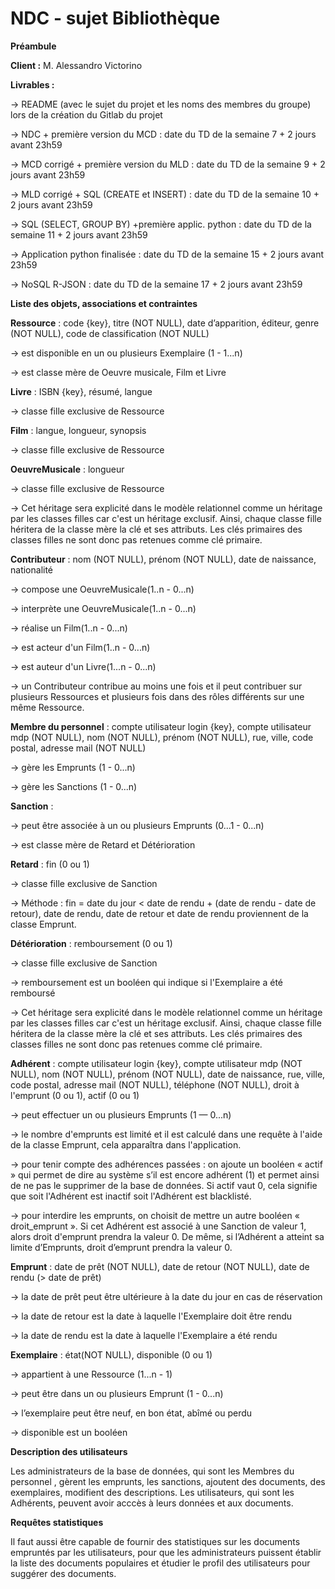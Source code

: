 # NDC - sujet Bibliothèque

**Préambule**


**Client :** M. Alessandro Victorino 

**Livrables :**

→ README (avec le sujet du projet et les noms des membres du groupe) lors de la création du Gitlab du projet

→ NDC + première version du MCD : date du TD de la semaine 7 + 2 jours avant 23h59

→ MCD corrigé + première version du MLD : date du TD de la semaine 9 + 2 jours avant 23h59

→ MLD corrigé + SQL (CREATE et INSERT) : date du TD de la semaine 10 + 2 jours avant 23h59

→ SQL (SELECT, GROUP BY) +première applic. python : date du TD de la semaine 11 + 2 jours avant 23h59

→ Application python finalisée : date du TD de la semaine 15 + 2 jours avant 23h59

→ NoSQL R-JSON : date du TD de la semaine 17 + 2 jours avant 23h59




**Liste des objets, associations et contraintes**  


**Ressource** : code {key}, titre (NOT NULL), date d’apparition, éditeur, genre (NOT NULL), code de classification (NOT NULL)  
 
→ est disponible en un ou plusieurs Exemplaire (1 - 1...n)
 
→ est classe mère de Oeuvre musicale, Film et Livre
 
 
**Livre** : ISBN {key}, résumé, langue
 
→ classe fille exclusive de Ressource
 
 
**Film** : langue, longueur, synopsis
 
→ classe fille exclusive de Ressource
 
 
**OeuvreMusicale** : longueur
 
→ classe fille exclusive de Ressource  

 
→ Cet héritage sera explicité dans le modèle relationnel comme un héritage par les classes filles car c'est un héritage exclusif. Ainsi, chaque classe fille héritera de la classe mère la clé et ses attributs. Les clés primaires des classes filles ne sont donc pas retenues comme clé primaire.
 
 
 
**Contributeur** : nom (NOT NULL), prénom (NOT NULL), date de naissance, nationalité
 
→ compose une OeuvreMusicale(1..n - 0...n)
 
→ interprète une OeuvreMusicale(1..n - 0...n)
 
→ réalise un Film(1..n - 0...n)
 
→ est acteur d'un Film(1..n - 0...n)
 
→ est auteur d'un Livre(1...n - 0...n)
 
→ un Contributeur contribue au moins une fois et il peut contribuer sur plusieurs Ressources et plusieurs fois dans des rôles différents sur une même Ressource.
 
 
 
**Membre du personnel** : compte utilisateur login {key}, compte utilisateur mdp (NOT NULL), nom (NOT NULL), prénom (NOT NULL), rue, ville, code postal, adresse mail (NOT NULL)
 
→ gère les Emprunts (1 - 0...n) 
 
→ gère les Sanctions (1 - 0...n)
 
 
 
**Sanction** :
 
→ peut être associée à un ou plusieurs Emprunts (0...1 - 0...n)  

→ est classe mère de Retard et Détérioration
 
 
**Retard** :  fin (0 ou 1)
 
→ classe fille exclusive de Sanction
 
→ Méthode : fin = date du jour < date de rendu + (date de rendu - date de retour), date de rendu, date de retour et date de rendu proviennent de la classe Emprunt.
 
 
 
**Détérioration** : remboursement (0 ou 1)
 
→ classe fille exclusive de Sanction
 
→ remboursement est un booléen qui indique si l'Exemplaire a été remboursé  

 
→ Cet héritage sera explicité dans le modèle relationnel comme un héritage par les classes filles car c'est un héritage exclusif. Ainsi, chaque classe fille héritera de la classe mère la clé et ses attributs. Les clés primaires des classes filles ne sont donc pas retenues comme clé primaire.
 
 
**Adhérent** : compte utilisateur login {key}, compte utilisateur mdp (NOT NULL), nom (NOT NULL), prénom (NOT NULL), date de naissance, rue, ville, code postal, adresse mail (NOT NULL), téléphone (NOT NULL), droit à l'emprunt (0 ou 1), actif (0 ou 1)
 
→ peut effectuer un ou plusieurs Emprunts (1 — 0...n)
 
→ le nombre d'emprunts est limité et il est calculé dans une requête à l'aide de la classe Emprunt, cela apparaîtra dans l'application.
 
→ pour tenir compte des adhérences passées : on ajoute un booléen « actif » qui permet de dire au système s’il est encore adhérent (1) et permet ainsi de ne pas le supprimer de la base de données. Si actif vaut 0, cela signifie que soit l'Adhérent est inactif soit l'Adhérent est blacklisté.
 
→ pour interdire les emprunts, on choisit de mettre un autre booléen « droit_emprunt ». Si cet Adhérent est associé à une Sanction de valeur 1, alors droit d'emprunt prendra la valeur 0. De même, si l’Adhérent a atteint sa limite d’Emprunts, droit d’emprunt prendra la valeur 0.
 
 
 
**Emprunt** : date de prêt (NOT NULL), date de retour (NOT NULL), date de rendu (> date de prêt)
 
 
→ la date de prêt peut être ultérieure à la date du jour en cas de réservation
 
→ la date de retour est la date à laquelle l'Exemplaire doit être rendu
 
→ la date de rendu est la date à laquelle l'Exemplaire a été rendu
 
 
 
 
**Exemplaire** : état(NOT NULL), disponible (0 ou 1)
 
→ appartient à une Ressource (1...n - 1)
 
→ peut être dans un ou plusieurs Emprunt (1 - 0...n)
 
→ l’exemplaire peut être neuf, en bon état, abîmé ou perdu
 
→ disponible est un booléen
 
 
 
 
**Description des utilisateurs**
 
 
Les administrateurs de la base de données, qui sont les Membres du personnel , gèrent les emprunts, les sanctions, ajoutent des documents, des exemplaires, modifient des descriptions. Les utilisateurs, qui sont les Adhérents, peuvent avoir acccès à leurs données et aux documents.
 
 
 
 
**Requêtes statistiques**
 
 
Il faut aussi être capable de fournir des statistiques sur les documents empruntés par les utilisateurs, pour que les administrateurs puissent établir la liste des documents populaires et étudier le profil des utilisateurs pour suggérer des documents.
